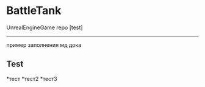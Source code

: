 # BattleTank
UnrealEngineGame repo [test]

---
пример заполнения мд дока
## Test
*тест
*тест2 
*тест3
